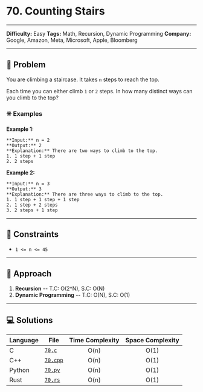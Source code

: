 # 70. Counting Stairs

---
**Difficulty:** Easy
**Tags:** Math, Recursion, Dynamic Programming
**Company:** Google, Amazon, Meta, Microsoft, Apple, Bloomberg
___
## 🧠 Problem

You are climbing a staircase. It takes `n` steps to reach the top.

Each time you can either climb `1` or `2` steps. In how many distinct ways can you climb to the top?

### ✳️ Examples

**Example 1:**

	**Input:** n = 2
	**Output:** 2
	**Explanation:** There are two ways to climb to the top.
	1. 1 step + 1 step
	2. 2 steps

**Example 2:**

	**Input:** n = 3
	**Output:** 3
	**Explanation:** There are three ways to climb to the top.
	1. 1 step + 1 step + 1 step
	2. 1 step + 2 steps
	3. 2 steps + 1 step

---
## 📌 Constraints

- `1 <= n <= 45`

---

## 🚀 Approach

1. **Recursion** -- T.C: O(2^N), S.C: O(N)
2. **Dynamic Programming** -- T.C: O(N), S.C: O(1)

---

## 💻 Solutions

| Language | File                 | Time Complexity | Space Complexity |
| -------- | -------------------- | :-------------: | :--------------: |
| C        | [`70.c`](./70.c)     |      O(n)       |       O(1)       |
| C++      | [`70.cpp`](./70.cpp) |      O(n)       |       O(1)       |
| Python   | [`70.py`](./70.py)   |      O(n)       |       O(1)       |
| Rust     | [`70.rs`](./70.rs)   |      O(n)       |       O(1)       |
